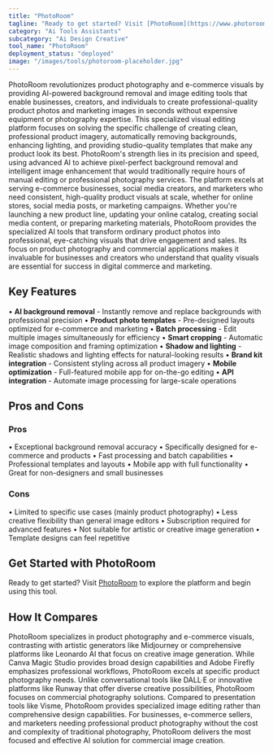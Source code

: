 ```yaml
---
title: "PhotoRoom"
tagline: "Ready to get started? Visit [PhotoRoom](https://www.photoroom.com) to explore the platform and begin using this tool...."
category: "Ai Tools Assistants"
subcategory: "Ai Design Creative"
tool_name: "PhotoRoom"
deployment_status: "deployed"
image: "/images/tools/photoroom-placeholder.jpg"
---
```

PhotoRoom revolutionizes product photography and e-commerce visuals by providing AI-powered background removal and image editing tools that enable businesses, creators, and individuals to create professional-quality product photos and marketing images in seconds without expensive equipment or photography expertise. This specialized visual editing platform focuses on solving the specific challenge of creating clean, professional product imagery, automatically removing backgrounds, enhancing lighting, and providing studio-quality templates that make any product look its best. PhotoRoom's strength lies in its precision and speed, using advanced AI to achieve pixel-perfect background removal and intelligent image enhancement that would traditionally require hours of manual editing or professional photography services. The platform excels at serving e-commerce businesses, social media creators, and marketers who need consistent, high-quality product visuals at scale, whether for online stores, social media posts, or marketing campaigns. Whether you're launching a new product line, updating your online catalog, creating social media content, or preparing marketing materials, PhotoRoom provides the specialized AI tools that transform ordinary product photos into professional, eye-catching visuals that drive engagement and sales. Its focus on product photography and commercial applications makes it invaluable for businesses and creators who understand that quality visuals are essential for success in digital commerce and marketing.

## Key Features

• **AI background removal** - Instantly remove and replace backgrounds with professional precision
• **Product photo templates** - Pre-designed layouts optimized for e-commerce and marketing
• **Batch processing** - Edit multiple images simultaneously for efficiency
• **Smart cropping** - Automatic image composition and framing optimization
• **Shadow and lighting** - Realistic shadows and lighting effects for natural-looking results
• **Brand kit integration** - Consistent styling across all product imagery
• **Mobile optimization** - Full-featured mobile app for on-the-go editing
• **API integration** - Automate image processing for large-scale operations

## Pros and Cons

### Pros
• Exceptional background removal accuracy
• Specifically designed for e-commerce and products
• Fast processing and batch capabilities
• Professional templates and layouts
• Mobile app with full functionality
• Great for non-designers and small businesses

### Cons
• Limited to specific use cases (mainly product photography)
• Less creative flexibility than general image editors
• Subscription required for advanced features
• Not suitable for artistic or creative image generation
• Template designs can feel repetitive

## Get Started with PhotoRoom

Ready to get started? Visit [PhotoRoom](https://www.photoroom.com) to explore the platform and begin using this tool.

## How It Compares

PhotoRoom specializes in product photography and e-commerce visuals, contrasting with artistic generators like Midjourney or comprehensive platforms like Leonardo AI that focus on creative image generation. While Canva Magic Studio provides broad design capabilities and Adobe Firefly emphasizes professional workflows, PhotoRoom excels at specific product photography needs. Unlike conversational tools like DALL·E or innovative platforms like Runway that offer diverse creative possibilities, PhotoRoom focuses on commercial photography solutions. Compared to presentation tools like Visme, PhotoRoom provides specialized image editing rather than comprehensive design capabilities. For businesses, e-commerce sellers, and marketers needing professional product photography without the cost and complexity of traditional photography, PhotoRoom delivers the most focused and effective AI solution for commercial image creation.
